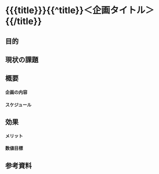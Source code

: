 # {{{title}}}{{^title}}＜企画タイトル＞{{/title}}

## 目的


## 現状の課題


## 概要
#### 企画の内容

#### スケジュール


## 効果
#### メリット

#### 数値目標


## 参考資料
